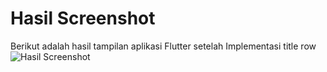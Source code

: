 # Hasil Screenshot

Berikut adalah hasil tampilan aplikasi Flutter setelah Implementasi title row
![Hasil Screenshot](foto3.png)
